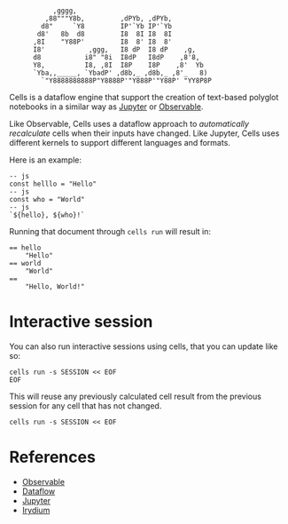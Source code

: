 ```

           ,gggg,
         ,88"""Y8b,         ,dPYb, ,dPYb,
        d8"     `Y8         IP'`Yb IP'`Yb
       d8'   8b  d8         I8  8I I8  8I
      ,8I    "Y88P'         I8  8' I8  8'
      I8'           ,ggg,   I8 dP  I8 dP    ,g,
      d8           i8" "8i  I8dP   I8dP    ,8'8,
      Y8,          I8, ,8I  I8P    I8P    ,8'  Yb
      `Yba,,_____, `YbadP' ,d8b,_ ,d8b,_ ,8'_   8)
        `"Y8888888888P"Y8888P'"Y888P'"Y88P' "YY8P8P

```

Cells is a dataflow engine that
support the creation of text-based polyglot notebooks
in a similar way as [Jupyter](https://jupyter.org/) or [Observable](https://observablehq.com/).

Like Observable, Cells uses a dataflow approach to *automatically recalculate* cells when their inputs have changed. Like Jupyter, Cells uses different kernels to support different languages and formats.

Here is an example:

```
-- js
const helllo = "Hello"
-- js
const who = "World"
-- js
`${hello}, ${who}!`
```

Running that document through `cells run` will result in:

```
== hello
	"Hello"
== world
	"World"
==
	"Hello, World!"
```

# Interactive session

You can also run interactive sessions using cells, that you can
update like so:

```
cells run -s SESSION << EOF
EOF
```

This will reuse any previously calculated cell result from the previous
session for any cell that has not changed.

```
cells run -s SESSION << EOF
```

# References

- [Observable](https://observablehq.com/)
- [Dataflow](https://observablehq.com/@asg017/introducing-dataflow)
- [Jupyter](https://jupyter.org/)
- [Irydium](https://github.com/irydium/irydium)
